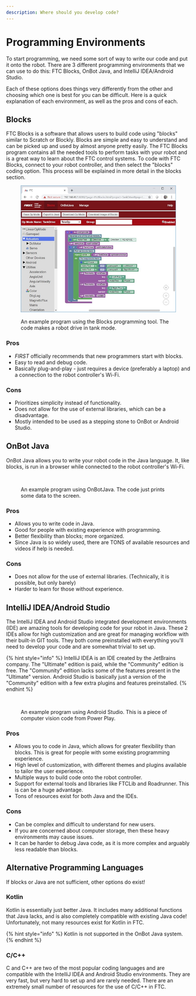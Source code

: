 ```yaml
---
description: Where should you develop code?
---
```


# Programming Environments

To start programming, we need some sort of way to write our code and put it onto the robot. There are 3 different programming environments that we can use to do this: FTC Blocks, OnBot Java, and IntelliJ IDEA/Android Studio.

Each of these options does things very differently from the other and choosing which one is best for you can be difficult. Here is a quick explanation of each environment, as well as the pros and cons of each.

## Blocks

FTC Blocks is a software that allows users to build code using "blocks" similar to Scratch or Blockly. Blocks are simple and easy to understand and can be picked up and used by almost anyone pretty easily. The FTC Blocks program contains all the needed tools to perform tasks with your robot and is a great way to learn about the FTC control systems. To code with FTC Blocks, connect to your robot controller, and then select the "blocks" coding option. This process will be explained in more detail in the blocks section.

<figure><img src="../../.gitbook/assets/image (1).png" alt=""><figcaption><p>An example program using the Blocks programming tool. The code makes a robot drive in tank mode.</p></figcaption></figure>

### Pros

* _FIRST_ officially recommends that new programmers start with blocks.
* Easy to read and debug code.
* Basically plug-and-play - just requires a device (preferably a laptop) and a connection to the robot controller's Wi-Fi.

### Cons

* Prioritizes simplicity instead of functionality.
* Does not allow for the use of external libraries, which can be a disadvantage.
* Mostly intended to be used as a stepping stone to OnBot or Android Studio.

## OnBot Java

OnBot Java allows you to write your robot code in the Java language. It, like blocks, is run in a browser while connected to the robot controller's Wi-Fi.

<figure><img src="https://i.ytimg.com/vi/T3tmBQ8kesc/maxresdefault.jpg" alt=""><figcaption><p>An example program using OnBotJava. The code just prints some data to the screen.</p></figcaption></figure>

### Pros

* Allows you to write code in Java.&#x20;
* Good for people with existing experience with programming.&#x20;
* Better flexibility than blocks; more organized.
* Since Java is so widely used, there are TONS of available resources and videos if help is needed.

### Cons

* Does not allow for the use of external libraries. (Technically, it is possible, but only barely)
* Harder to learn for those without experience.

## IntelliJ IDEA/Android Studio

The IntelliJ IDEA and Android Studio integrated development environments (IDE) are amazing tools for developing code for your robot in Java. These 2 IDEs allow for high customization and are great for managing workflow with their built-in GIT tools. They both come preinstalled with everything you'll need to develop your code and are somewhat trivial to set up.&#x20;

{% hint style="info" %}
IntelliJ IDEA is an IDE created by the JetBrains company. The "Ultimate" edition is paid, while the "Community" edition is free. The "Community" edition lacks some of the features present in the "Ultimate" version. Android Studio is basically just a version of the "Community" edition with a few extra plugins and features preinstalled.
{% endhint %}

<figure><img src="https://i.ytimg.com/vi/gjiLNWnPPN0/maxresdefault.jpg" alt=""><figcaption><p>An example program using Android Studio. This is a piece of computer vision code from Power Play.</p></figcaption></figure>

### Pros

* Allows you to code in Java, which allows for greater flexibility than blocks. This is great for people with some existing programming experience.
* High level of customization, with different themes and plugins available to tailor the user experience.
* Multiple ways to build code onto the robot controller.
* Support for external tools and libraries like FTCLib and Roadrunner. This is can be a huge advantage.
* Tons of resources exist for both Java and the IDEs.

### Cons

* Can be complex and difficult to understand for new users.
* If you are concerned about computer storage, then these heavy environments may cause issues.
* It can be harder to debug Java code, as it is more complex and arguably less readable than blocks.

## Alternative Programming Languages

If blocks or Java are not sufficient, other options do exist!

### Kotlin

Kotlin is essentially just better Java. It includes many additional functions that Java lacks, and is also completely compatible with existing Java code! Unfortunately, not many resources exist for Kotlin in FTC.&#x20;

{% hint style="info" %}
Kotlin is not supported in the OnBot Java system.
{% endhint %}

### C/C++

C and C++ are two of the most popular coding languages and are compatible with the IntelliJ IDEA and Android Studio environments. They are very fast, but very hard to set up and are rarely needed. There are an extremely small number of resources for the use of C/C++ in FTC.
